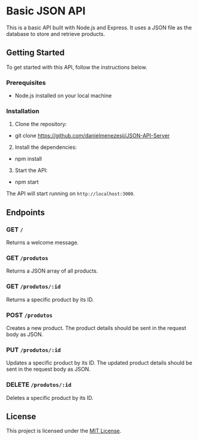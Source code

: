 # Basic JSON API

This is a basic API built with Node.js and Express. It uses a JSON file as the database to store and retrieve products.

## Getting Started

To get started with this API, follow the instructions below.

### Prerequisites

- Node.js installed on your local machine

### Installation

1. Clone the repository:
- git clone https://github.com/danielmenezesjj/JSON-API-Server


2. Install the dependencies:
- npm install 


3. Start the API:
- npm start

The API will start running on `http://localhost:3000`.

## Endpoints

### GET `/`

Returns a welcome message.

### GET `/produtos`

Returns a JSON array of all products.

### GET `/produtos/:id`

Returns a specific product by its ID.

### POST `/produtos`

Creates a new product. The product details should be sent in the request body as JSON.

### PUT `/produtos/:id`

Updates a specific product by its ID. The updated product details should be sent in the request body as JSON.

### DELETE `/produtos/:id`

Deletes a specific product by its ID.



## License

This project is licensed under the [MIT License](LICENSE).

